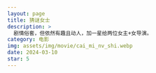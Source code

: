 ```yaml
---
layout: page
title: 猜谜女士
description: >
  剧情俗套，但依然有趣且动人，加一星给两位女主+女导演。
category: 电影
img: assets/img/movie/cai_mi_nv_shi.webp
date: 2024-03-10
star: 5
---
```


